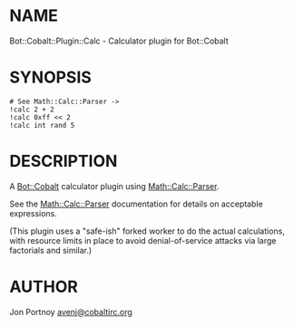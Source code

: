 # NAME

Bot::Cobalt::Plugin::Calc - Calculator plugin for Bot::Cobalt

# SYNOPSIS

    # See Math::Calc::Parser ->
    !calc 2 + 2
    !calc 0xff << 2
    !calc int rand 5

# DESCRIPTION

A [Bot::Cobalt](https://metacpan.org/pod/Bot::Cobalt) calculator plugin using [Math::Calc::Parser](https://metacpan.org/pod/Math::Calc::Parser).

See the [Math::Calc::Parser](https://metacpan.org/pod/Math::Calc::Parser) documentation for details on acceptable
expressions.

(This plugin uses a "safe-ish" forked worker to do the actual calculations,
with resource limits in place to avoid denial-of-service attacks via large
factorials and similar.)

# AUTHOR

Jon Portnoy <avenj@cobaltirc.org>

